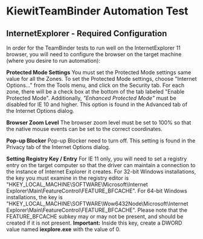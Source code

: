 # KiewitTeamBinder Automation Test


## InternetExplorer - Required Configuration

In order for the TeamBinder tests to run well on the InternetExplorer 11 browser, you will need to configure the browser on the target machine (where you desire to run automation):

**Protected Mode Settings**
You must set the Protected Mode settings same value for all the Zones. To set the Protected Mode settings, choose "Internet Options..." from the Tools menu, and click on the Security tab. For each zone, there will be a check box at the bottom of the tab labeled "Enable Protected Mode".
Additionally, _"Enhanced Protected Mode"_ must be disabled for IE 10 and higher. This option is found in the Advanced tab of the Internet Options dialog.

**Browser Zoom Level**
The browser zoom level must be set to 100% so that the native mouse events can be set to the correct coordinates.

**Pop-up Blocker**
Pop-up Blocker need to turn off. This setting is found in the Privacy tab of the Internet Options dialog.

**Setting Registry Key / Entry**
For IE 11 only, you will need to set a registry entry on the target computer so that the driver can maintain a connection to the instance of Internet Explorer it creates. 
For 32-bit Windows installations, the key you must examine in the registry editor is "HKEY_LOCAL_MACHINE\SOFTWARE\Microsoft\Internet Explorer\Main\FeatureControl\FEATURE_BFCACHE". 
For 64-bit Windows installations, the key is "HKEY_LOCAL_MACHINE\SOFTWARE\Wow6432Node\Microsoft\Internet Explorer\Main\FeatureControl\FEATURE_BFCACHE". 
Please note that the FEATURE_BFCACHE subkey may or may not be present, and should be created if it is not present. 
**Important:** Inside this key, create a DWORD value named **iexplore.exe** with the value of 0.


